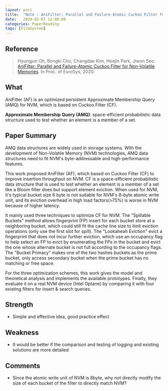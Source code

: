 ```yaml
---
layout: post
title:  "Note : AniFilter: Parallel and Failure-Atomic Cuckoo Filter for Non-Volatile Memories"
date:   2020-05-07 12:00:00
categories: PaperReading
tags: [FileSystem]
---
```


## Reference


> Hyungjun Oh, Bongki Cho, Changdae Kim, Heejin Park, Jiwon Seo. [AniFilter: Parallel and Failure-Atomic Cuckoo Filter for Non-Volatile Memories](https://dl.acm.org/doi/pdf/10.1145/3342195.3387528). In Proc. of EuroSys, 2020.

## What

AniFilter (AF) is an optimized persistent Approximate Membership Query (AMQ) for NVM, which is based on Cuckoo Filter (CF).
<!-- more -->

**Approximate Membership Query (AMQ)**: space-efficient probabilistic data structure used to test whether an element is a member of a set.

## Paper Summary

AMQ data structures are widely used in storage systems. With the development of Non-Volatile Memory (NVM) technologies, AMQ data structures need to fit NVM's byte-addressable and high-performance features.

This work proposed AniFilter (AF), which based on Cuckoo Filter (CF) to improve insertion throughput on NVM. CF is a space-efficient probabilistic data structure that is used to test whether an element is a member of a set like a Bloom filter does but support element eviction. When used for NVM, it's typical bucket size 6 byte is not suitable for NVM's 8-byte atomic write unit, and its eviction overhead in high load factors(>75%) is worse in NVM because of higher latency.

It mainly used three techniques to optimize CF for NVM. The "Spillable Buckets" method allows fingerprint (FP) insert for each bucket store at a neighboring bucket, which could still fit the cache line size to limit eviction operations (only use the first slot for spill). The "Lookaheah Eviction" evict a fingerprint that does not incur further eviction, which use an occupancy flag to help select an FP to evict by enumerating the FPs in the bucket and evict the one whose alternate bucket is not full according to the occupancy flags. The "Bucket Primacy" makes one of the two hashes buckets as the prime bucket, only access secondary bucket when the prime bucket has no matching or free space.

For the three optimization schemes, this work gives the model and theoretical analysis and implements the available prototypes. Finally, they evaluate it on a real NVM device (Intel Optane) by comparing it with four existing filters for insert & search queries.

## Strength

* Simple and effective idea, good practice effect

## Weakness

* It would be better if the comparison and testing of logging and existing solutions are more detailed

## Comments

* Since the atomic write unit of NVM is 8byte, why not directly modify the size of each bucket of the filter to directly match NVM?